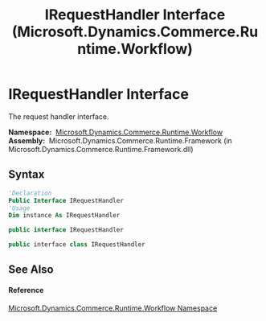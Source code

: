 ﻿---
title: IRequestHandler Interface (Microsoft.Dynamics.Commerce.Runtime.Workflow)
TOCTitle: IRequestHandler Interface
ms:assetid: T:Microsoft.Dynamics.Commerce.Runtime.Workflow.IRequestHandler
ms:mtpsurl: https://technet.microsoft.com/en-us/library/microsoft.dynamics.commerce.runtime.workflow.irequesthandler(v=AX.60)
ms:contentKeyID: 49855208
ms.date: 05/18/2015
mtps_version: v=AX.60
f1_keywords:
- Microsoft.Dynamics.Commerce.Runtime.Workflow.IRequestHandler
dev_langs:
- CSharp
- C++
- VB
---

# IRequestHandler Interface

The request handler interface.

**Namespace:**  [Microsoft.Dynamics.Commerce.Runtime.Workflow](microsoft-dynamics-commerce-runtime-workflow-namespace.md)  
**Assembly:**  Microsoft.Dynamics.Commerce.Runtime.Framework (in Microsoft.Dynamics.Commerce.Runtime.Framework.dll)

## Syntax

``` vb
'Declaration
Public Interface IRequestHandler
'Usage
Dim instance As IRequestHandler
```

``` csharp
public interface IRequestHandler
```

``` c++
public interface class IRequestHandler
```

## See Also

#### Reference

[Microsoft.Dynamics.Commerce.Runtime.Workflow Namespace](microsoft-dynamics-commerce-runtime-workflow-namespace.md)

